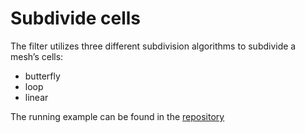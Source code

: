 #  Subdivide cells
The filter utilizes three different subdivision algorithms to subdivide a mesh’s cells:

- butterfly 
- loop
- linear

The running example can be found
in the <a href="https://github.com/besok/tessellate/tree/main/examples/subdivide_cells" target="_blank">repository</a>
 
